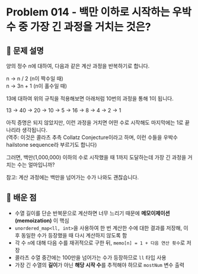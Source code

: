 # Problem 014 - 백만 이하로 시작하는 우박수 중 가장 긴 과정을 거치는 것은? 
 
## 📝 문제 설명  
양의 정수 n에 대하여, 다음과 같은 계산 과정을 반복하기로 합니다.  
  
n → n / 2 (n이 짝수일 때)  
n → 3n + 1 (n이 홀수일 때)  
  
13에 대하여 위의 규칙을 적용해보면 아래처럼 10번의 과정을 통해 1이 됩니다.  
  
13 → 40 → 20 → 10 → 5 → 16 → 8 → 4 → 2 → 1  
  
아직 증명은 되지 않았지만, 이런 과정을 거치면 어떤 수로 시작해도 마지막에는 1로 끝나리라 생각됩니다.  
(역주: 이것은 콜라츠 추측 Collatz Conjecture이라고 하며, 이런 수들을 우박수 hailstone sequence라 부르기도 합니다)  
  
그러면, 백만(1,000,000) 이하의 수로 시작했을 때 1까지 도달하는데 가장 긴 과정을 거치는 수는 얼마입니까?  
  
참고: 계산 과정에는 백만을 넘어가는 수가 나와도 괜찮습니다.  

## 🧠 배운 점  
- 수열 길이를 단순 반복문으로 계산하면 너무 느리기 때문에 **메모이제이션(memoization)** 이 핵심
- `unordered_map<ll, int>`을 사용하여 한 번 계산한 수에 대한 결과를 저장해, 이후 동일한 수가 등장했을 때 다시 계산하지 않도록 함
- 각 수 `n`에 대해 다음 수를 재귀적으로 구한 뒤, `memo[n] = 1 + 다음 연산 횟수`로 저장
- 콜라츠 수열 중간에는 100만을 넘어가는 수가 등장하므로 `ll` 타입 사용
- 가장 긴 수열의 **길이**가 아닌 **해당 시작 수**를 추적해야 하므로 `mostNum` 변수 출력
